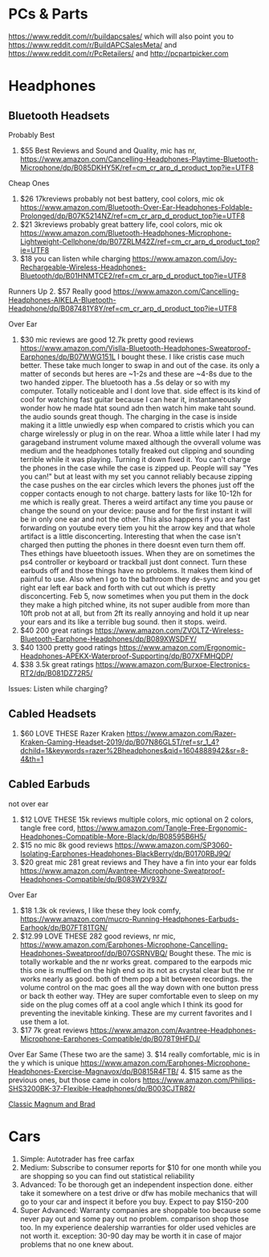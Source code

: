 # PCs & Parts #
https://www.reddit.com/r/buildapcsales/
which will also point you to 
https://www.reddit.com/r/BuildAPCSalesMeta/
and
https://www.reddit.com/r/PcRetailers/
and
http://pcpartpicker.com


# Headphones #


## Bluetooth Headsets ##


 Probably Best
1. $55 Best Reviews and Sound and Quality, mic has nr,  https://www.amazon.com/Cancelling-Headphones-Playtime-Bluetooth-Microphone/dp/B085DKHY5K/ref=cm_cr_arp_d_product_top?ie=UTF8


 Cheap Ones
1. $26 17kreviews probably not best battery, cool colors, mic ok https://www.amazon.com/Bluetooth-Over-Ear-Headphones-Foldable-Prolonged/dp/B07K5214NZ/ref=cm_cr_arp_d_product_top?ie=UTF8
2. $21 3kreviews probably great battery life, cool colors, mic ok https://www.amazon.com/Bluetooth-Headphones-Microphone-Lightweight-Cellphone/dp/B07ZRLM42Z/ref=cm_cr_arp_d_product_top?ie=UTF8
3. $18 you can listen while charging  https://www.amazon.com/iJoy-Rechargeable-Wireless-Headphones-Bluetooth/dp/B01HNMTCE2/ref=cm_cr_arp_d_product_top?ie=UTF8


 Runners Up
2. $57 Really good https://www.amazon.com/Cancelling-Headphones-AIKELA-Bluetooth-Headphone/dp/B087481Y8Y/ref=cm_cr_arp_d_product_top?ie=UTF8

 Over Ear
1. $30 mic reviews are good 12.7k pretty good reviews https://www.amazon.com/Vislla-Bluetooth-Headphones-Sweatproof-Earphones/dp/B07WWG151L I bought these.  I like cristis case much better.  These take much longer to swap in and out of the case.  its only a matter of seconds but heres are ~1-2s and these are ~4-8s due to the two handed zipper.  The bluetooth has a .5s delay or so with my computer.  Totally noticeable and I dont love that.  side effect is its kind of cool for watching fast guitar because I can hear it, instantaneously wonder how he made htat sound adn then watch him make taht sound.  the audio sounds great though.  The charging in the case is inside making it a little unwiedly esp when compared to cristis which you can charge wirelessly or plug in on the rear.  Whoa a little while later I had my garageband instrument volume maxed although the ovverall volume was medium and the headphones totally freaked out clipping and sounding terrible while it was playing. Turning it down fixed it.  You can't charge the phones in the case while the case is zipped up.  People will say "Yes you can!" but at least with my set you cannot reliably because zipping the case pushes on the ear circles which levers the phones just off the copper contacts enough to not charge.  battery lasts for like 10-12h for me which is really great.  Theres a weird artifact any time you pause or change the sound on your device: pause and for the first instant it will be in only one ear and not the other.  This also happens if you are fast forwarding on youtube every tiem you hit the arrow key and that whole artifact is a little disconcerting.  Interesting that when the case isn't charged then putting the phones in there doesnt even turn them off.  Thes ethings have blueetooth issues.  When they are on sometimes the ps4 controller or keyboard or trackball just dont connect.  Turn these earbuds off and those things have no problems.  It makes them kind of painful to use.  Also when I go to the bathroom they de-sync and you get right ear left ear back and forth with cut out which is pretty disconcerting.  Feb 5, now sometimes when you put them in the dock they make a high pitched whine, its not super audible from more than 10ft prob not at all, but from 2ft its really annoying and hold it up near your ears and its like a terrible bug sound.  then it stops.  weird.
2. $40 200 great ratings https://www.amazon.com/ZVOLTZ-Wireless-Bluetooth-Earphone-Headphones/dp/B089XWSDFY/
3. $40 1300 pretty good ratings https://www.amazon.com/Ergonomic-Headphones-APEKX-Waterproof-Supporting/dp/B07XFMHQDP/
4. $38 3.5k great ratings https://www.amazon.com/Burxoe-Electronics-RT2/dp/B081DZ72R5/

Issues:
Listen while charging?


## Cabled Headsets ##

1. $60 LOVE THESE Razer Kraken https://www.amazon.com/Razer-Kraken-Gaming-Headset-2019/dp/B07N86GL5T/ref=sr_1_4?dchild=1&keywords=razer%2Bheadphones&qid=1604888942&sr=8-4&th=1


## Cabled Earbuds ##

 not over ear
1. $12 LOVE THESE 15k reviews multiple colors, mic optional on 2 colors, tangle free cord, https://www.amazon.com/Tangle-Free-Ergonomic-Headphones-Compatible-More-Black/dp/B08595B6H5/
2. $15 no mic 8k good reviews https://www.amazon.com/SP3060-Isolating-Earphones-Headphones-BlackBerry/dp/B0170RBJ9Q/
3. $20 great mic 281 great reviews and They have a fin into your ear folds https://www.amazon.com/Avantree-Microphone-Sweatproof-Headphones-Compatible/dp/B083W2V93Z/

 Over Ear
1. $18 1.3k ok reviews, I like these they look comfy, https://www.amazon.com/mucro-Running-Headphones-Earbuds-Earhook/dp/B07FT81TGN/
2. $12.99 LOVE THESE 282 good reviews, nr mic, https://www.amazon.com/Earphones-Microphone-Cancelling-Headphones-Sweatproof/dp/B07GSRNVBQ/  Bought these.  The mic is totally workable and the nr works great.  compared to the earpods mic this one is muffled on the high end so its not as crystal clear but the nr works nearly as good.  both of them pop a bit between recordings.  the volume control on the mac goes all the way down with one button press or back th eother way.  THey are super comfortable even to sleep on my side on the plug comes off at a cool angle which I think its good for preventing the inevitable kinking.  These are my current favorites and I use them a lot.  
3. $17 7k great reviews https://www.amazon.com/Avantree-Headphones-Microphone-Earphones-Compatible/dp/B078T9HFDJ/

 Over Ear Same (These two are the same)
3. $14 really comfortable, mic is in the y which is unique https://www.amazon.com/Earphones-Microphone-Headphones-Exercise-Magnavox/dp/B0815R4FTB/
4. $15 same as the previous ones, but those came in colors https://www.amazon.com/Philips-SHS3200BK-37-Flexible-Headphones/dp/B003CJTR82/

[Classic Magnum and Brad](https://clips.twitch.tv/DirtyNeighborlyHorseradishDogFace)



# Cars #
1. Simple: Autotrader has free carfax
2. Medium: Subscribe to consumer reports for $10 for one month while you are shopping so you can find out statistical reliability
3. Advanced: To be thorough get an independent inspection done.  either take it somewhere on a test drive or dfw has mobile mechanics that will go to your car and inspect it before you buy.  Expect to pay $150-200
4. Super Advanced: Warranty companies are shoppable too because some never pay out and some pay out no problem.  comparison shop those too.  In my experience dealership warranties for older used vehicles are not worth it.  exception: 30-90 day may be worth it in case of major problems that no one knew about.










